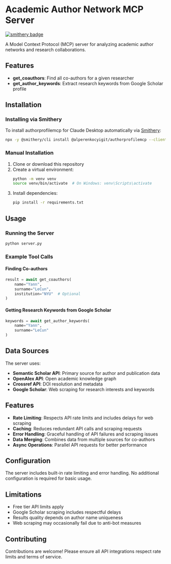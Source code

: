 # Academic Author Network MCP Server
[![smithery badge](https://smithery.ai/badge/@alperenkocyigit/authorprofilemcp)](https://smithery.ai/server/@alperenkocyigit/authorprofilemcp)

A Model Context Protocol (MCP) server for analyzing academic author networks and research collaborations.

## Features

- **get_coauthors**: Find all co-authors for a given researcher
- **get_author_keywords**: Extract research keywords from Google Scholar profile

## Installation

### Installing via Smithery

To install authorprofilemcp for Claude Desktop automatically via [Smithery](https://smithery.ai/server/@alperenkocyigit/authorprofilemcp):

```bash
npx -y @smithery/cli install @alperenkocyigit/authorprofilemcp --client claude
```

### Manual Installation
1. Clone or download this repository
2. Create a virtual environment:
   ```bash
   python -m venv venv
   source venv/bin/activate  # On Windows: venv\Scripts\activate
   ```
3. Install dependencies:
   ```bash
   pip install -r requirements.txt
   ```

## Usage

### Running the Server

```bash
python server.py
```

### Example Tool Calls

#### Finding Co-authors
```python
result = await get_coauthors(
    name="Yann", 
    surname="LeCun",
    institution="NYU"  # Optional
)
```

#### Getting Research Keywords from Google Scholar
```python
keywords = await get_author_keywords(
    name="Yann",
    surname="LeCun"
)
```

## Data Sources

The server uses:

- **Semantic Scholar API**: Primary source for author and publication data
- **OpenAlex API**: Open academic knowledge graph  
- **Crossref API**: DOI resolution and metadata
- **Google Scholar**: Web scraping for research interests and keywords

## Features

- **Rate Limiting**: Respects API rate limits and includes delays for web scraping
- **Caching**: Reduces redundant API calls and scraping requests
- **Error Handling**: Graceful handling of API failures and scraping issues
- **Data Merging**: Combines data from multiple sources for co-authors
- **Async Operations**: Parallel API requests for better performance

## Configuration

The server includes built-in rate limiting and error handling. No additional configuration is required for basic usage.

## Limitations

- Free tier API limits apply
- Google Scholar scraping includes respectful delays
- Results quality depends on author name uniqueness
- Web scraping may occasionally fail due to anti-bot measures

## Contributing

Contributions are welcome! Please ensure all API integrations respect rate limits and terms of service.
